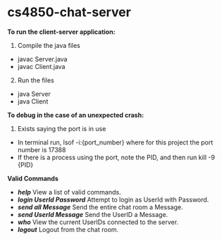 # cs4850-chat-server

**To run the client-server application:**

1. Compile the java files
  - javac Server.java
  - javac Client.java
2. Run the files
  - java Server
  - java Client

**To debug in the case of an unexpected crash:**

1. Exists saying the port is in use
  - In terminal run, lsof -i:{port_number} where for this project the port number is 17388
  - If there is a process using the port, note the PID, and then run kill -9 {PID}

**Valid Commands**
- ***help*** View a list of valid commands.
- ***login UserId Password*** Attempt to login as UserId with Password.
- ***send all Message*** Send the entire chat room a Message.
- ***send UserId Message***  Send the UserID a Message.
- ***who*** View the current UserIDs connected to the server.
- ***logout*** Logout from the chat room.